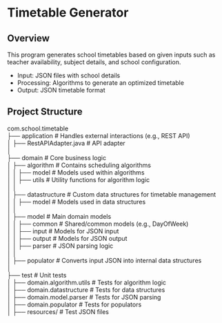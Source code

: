 # Timetable Generator  

## Overview  
This program generates school timetables based on given inputs such as teacher availability, subject details, and school configuration.  

- Input: JSON files with school details  
- Processing: Algorithms to generate an optimized timetable  
- Output: JSON timetable format  

## Project Structure
com.school.timetable  
├── application                # Handles external interactions (e.g., REST API)  
│   ├── RestAPIAdapter.java    # API adapter  
│  
├── domain                     # Core business logic  
│   ├── algorithm              # Contains scheduling algorithms  
│   │   ├── model              # Models used within algorithms  
│   │   ├── utils              # Utility functions for algorithm logic  
│   │  
│   ├── datastructure          # Custom data structures for timetable management  
│   │   ├── model              # Models used in data structures  
│   │  
│   ├── model                  # Main domain models  
│   │   ├── common             # Shared/common models (e.g., DayOfWeek)  
│   │   ├── input              # Models for JSON input  
│   │   ├── output             # Models for JSON output  
│   │   ├── parser             # JSON parsing logic  
│   │  
│   ├── populator              # Converts input JSON into internal data structures  
│  
├── test                       # Unit tests  
│   ├── domain.algorithm.utils # Tests for algorithm logic  
│   ├── domain.datastructure   # Tests for data structures  
│   ├── domain.model.parser    # Tests for JSON parsing  
│   ├── domain.populator       # Tests for populators  
│   ├── resources/             # Test JSON files

